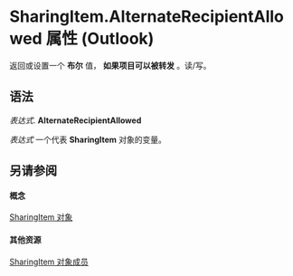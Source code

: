 
# SharingItem.AlternateRecipientAllowed 属性 (Outlook)

返回或设置一个 **布尔** 值， **如果项目可以被转发** 。读/写。


## 语法

 _表达式_. **AlternateRecipientAllowed**

 _表达式_ 一个代表 **SharingItem** 对象的变量。


## 另请参阅


#### 概念


[SharingItem 对象](63dd3451-44f3-7cc4-c6e2-7dad5835a7d2.md)
#### 其他资源


[SharingItem 对象成员](719ad60e-2242-2c54-778f-006b61690389.md)